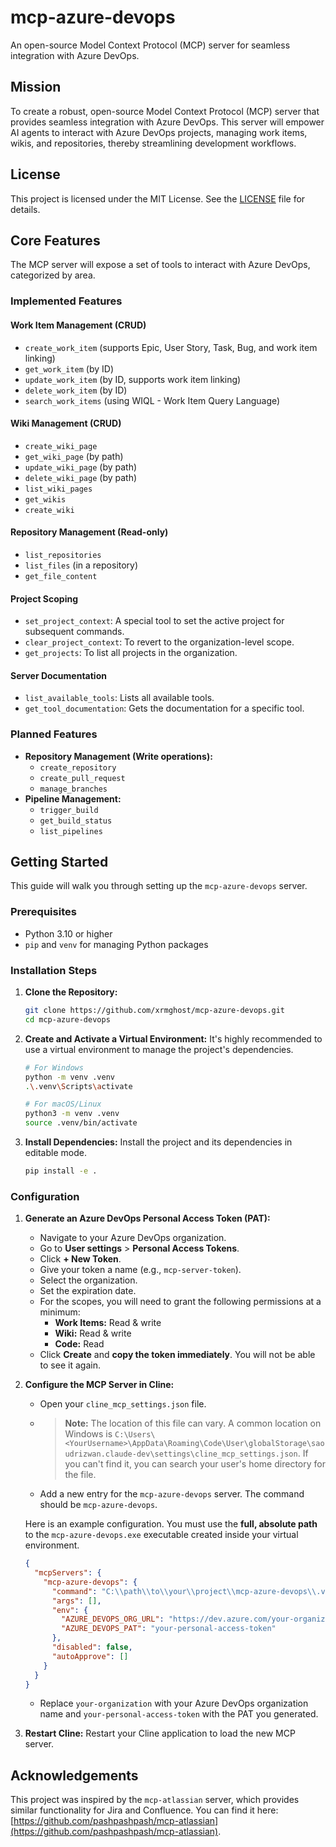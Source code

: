 # mcp-azure-devops

An open-source Model Context Protocol (MCP) server for seamless integration with Azure DevOps.

## Mission

To create a robust, open-source Model Context Protocol (MCP) server that provides seamless integration with Azure DevOps. This server will empower AI agents to interact with Azure DevOps projects, managing work items, wikis, and repositories, thereby streamlining development workflows.

## License

This project is licensed under the MIT License. See the [LICENSE](LICENSE) file for details.

## Core Features

The MCP server will expose a set of tools to interact with Azure DevOps, categorized by area.

### Implemented Features

#### Work Item Management (CRUD)
-   `create_work_item` (supports Epic, User Story, Task, Bug, and work item linking)
-   `get_work_item` (by ID)
-   `update_work_item` (by ID, supports work item linking)
-   `delete_work_item` (by ID)
-   `search_work_items` (using WIQL - Work Item Query Language)

#### Wiki Management (CRUD)
-   `create_wiki_page`
-   `get_wiki_page` (by path)
-   `update_wiki_page` (by path)
-   `delete_wiki_page` (by path)
-   `list_wiki_pages`
-   `get_wikis`
-   `create_wiki`

#### Repository Management (Read-only)
-   `list_repositories`
-   `list_files` (in a repository)
-   `get_file_content`

#### Project Scoping
-   `set_project_context`: A special tool to set the active project for subsequent commands.
-   `clear_project_context`: To revert to the organization-level scope.
-   `get_projects`: To list all projects in the organization.

#### Server Documentation
-   `list_available_tools`: Lists all available tools.
-   `get_tool_documentation`: Gets the documentation for a specific tool.

### Planned Features

-   **Repository Management (Write operations):**
    -   `create_repository`
    -   `create_pull_request`
    -   `manage_branches`
-   **Pipeline Management:**
    -   `trigger_build`
    -   `get_build_status`
    -   `list_pipelines`

## Getting Started

This guide will walk you through setting up the `mcp-azure-devops` server.

### Prerequisites
- Python 3.10 or higher
- `pip` and `venv` for managing Python packages

### Installation Steps

1.  **Clone the Repository:**
    ```bash
    git clone https://github.com/xrmghost/mcp-azure-devops.git
    cd mcp-azure-devops
    ```

2.  **Create and Activate a Virtual Environment:**
    It's highly recommended to use a virtual environment to manage the project's dependencies.
    ```bash
    # For Windows
    python -m venv .venv
    .\.venv\Scripts\activate

    # For macOS/Linux
    python3 -m venv .venv
    source .venv/bin/activate
    ```

3.  **Install Dependencies:**
    Install the project and its dependencies in editable mode.
    ```bash
    pip install -e .
    ```

### Configuration

1.  **Generate an Azure DevOps Personal Access Token (PAT):**
    -   Navigate to your Azure DevOps organization.
    -   Go to **User settings** > **Personal Access Tokens**.
    -   Click **+ New Token**.
    -   Give your token a name (e.g., `mcp-server-token`).
    -   Select the organization.
    -   Set the expiration date.
    -   For the scopes, you will need to grant the following permissions at a minimum:
        -   **Work Items:** Read & write
        -   **Wiki:** Read & write
        -   **Code:** Read
    -   Click **Create** and **copy the token immediately**. You will not be able to see it again.

2.  **Configure the MCP Server in Cline:**
    -   Open your `cline_mcp_settings.json` file.
    -   > **Note:** The location of this file can vary. A common location on Windows is `C:\Users\<YourUsername>\AppData\Roaming\Code\User\globalStorage\saoudrizwan.claude-dev\settings\cline_mcp_settings.json`. If you can't find it, you can search your user's home directory for the file.
    -   Add a new entry for the `mcp-azure-devops` server. The command should be `mcp-azure-devops`.

    Here is an example configuration. You must use the **full, absolute path** to the `mcp-azure-devops.exe` executable created inside your virtual environment.
    ```json
    {
      "mcpServers": {
        "mcp-azure-devops": {
          "command": "C:\\path\\to\\your\\project\\mcp-azure-devops\\.venv\\Scripts\\mcp-azure-devops.exe",
          "args": [],
          "env": {
            "AZURE_DEVOPS_ORG_URL": "https://dev.azure.com/your-organization",
            "AZURE_DEVOPS_PAT": "your-personal-access-token"
          },
          "disabled": false,
          "autoApprove": []
        }
      }
    }
    ```
    -   Replace `your-organization` with your Azure DevOps organization name and `your-personal-access-token` with the PAT you generated.

3.  **Restart Cline:**
    Restart your Cline application to load the new MCP server.

## Acknowledgements

This project was inspired by the `mcp-atlassian` server, which provides similar functionality for Jira and Confluence. You can find it here: [https://github.com/pashpashpash/mcp-atlassian](https://github.com/pashpashpash/mcp-atlassian).
